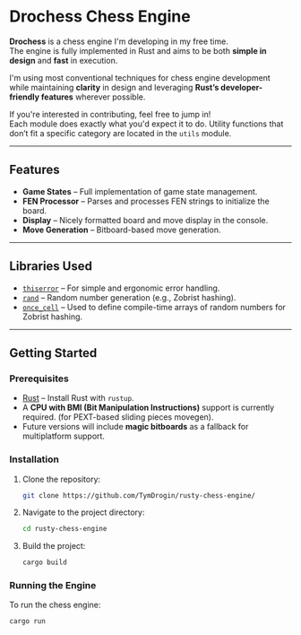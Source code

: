 # Drochess Chess Engine

**Drochess** is a chess engine I'm developing in my free time.  
The engine is fully implemented in Rust and aims to be both **simple in design** and **fast** in execution.

I'm using most conventional techniques for chess engine development while maintaining **clarity** in design and leveraging **Rust’s developer-friendly features** wherever possible.

If you're interested in contributing, feel free to jump in!  
Each module does exactly what you'd expect it to do. Utility functions that don’t fit a specific category are located in the `utils` module.

---

## Features

- **Game States** – Full implementation of game state management.
- **FEN Processor** – Parses and processes FEN strings to initialize the board.
- **Display** – Nicely formatted board and move display in the console.
- **Move Generation** – Bitboard-based move generation.

---

## Libraries Used

- [`thiserror`](https://crates.io/crates/thiserror) – For simple and ergonomic error handling.
- [`rand`](https://crates.io/crates/rand) – Random number generation (e.g., Zobrist hashing).
- [`once_cell`](https://crates.io/crates/once_cell) – Used to define compile-time arrays of random numbers for Zobrist hashing.

---

## Getting Started

### Prerequisites

- [Rust](https://www.rust-lang.org/tools/install) – Install Rust with `rustup`.
- A **CPU with BMI (Bit Manipulation Instructions)** support is currently required. (for PEXT-based sliding pieces movegen).
- Future versions will include **magic bitboards** as a fallback for multiplatform support.

### Installation

1. Clone the repository:
    ```sh
    git clone https://github.com/TymDrogin/rusty-chess-engine/
    ```
2. Navigate to the project directory:
    ```sh
    cd rusty-chess-engine
    ```
3. Build the project:
    ```sh
    cargo build
    ```

### Running the Engine

To run the chess engine:
```sh
cargo run
